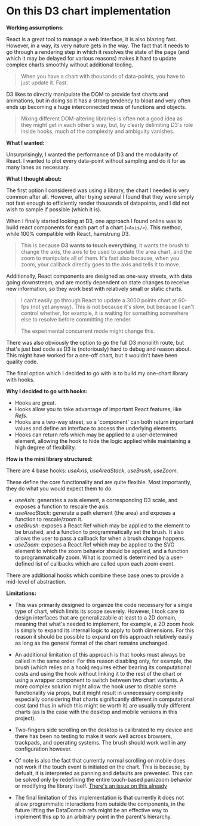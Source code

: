 # On this D3 chart implementation

**Working assumptions:**

React is a great tool to manage a web interface, it is also blazing fast. However, in a way, its very nature gets in the way. The fact that it needs to go through a rendering step in which it resolves the state of the page (and which it may be delayed for various reasons) makes it hard to update complex charts smoothly without additional tooling.

> When you have a chart with thousands of data-points, you have to just update it. Fast.

D3 likes to directly manipulate the DOM to provide fast charts and animations, but in doing so it has a strong tendency to bloat and very often ends up becoming a huge interconnected mess of functions and objects.

> Mixing different DOM-altering libraries is often not a good idea as they might get in each other's way, but, by clearly delimiting D3's role inside hooks, much of the complexity and ambiguity vanishes.

**What I wanted:**

Unsurprisingly, I wanted the performance of D3 and the modularity of React. I wanted to plot every data-point without sampling and do it for as many lanes as necessary.

**What I thought about:**

The first option I considered was using a library, the chart I needed is very common after all. However, after trying several I found that they were simply not fast enough to efficiently render thousands of datapoints, and I did not wish to sample if possible (which it is).

When I finally started looking at D3, one approach I found online was to build react components for each part of a chart (`<Axis/>`). This method, while 100% compatible with React, hamstrung D3.

> This is because **D3 wants to touch everything**, it wants the brush to change the axis, the axis to be used to update the area chart, and the zoom to manipulate all of them. It's fast also because, when you zoom, your callback directly goes to the axis and tells it to move.

Additionally, React components are designed as one-way streets, with data going downstream, and are mostly dependent on state changes to receive new information, so they work best with relatively small or static charts.

> I can't easily go through React to update a 3000 points chart at 60-fps (not yet anyway). This is not because it's slow, but because I can't control whether, for example, it is waiting for something somewhere else to resolve before committing the render. 
> 
> The experimental concurrent mode might change this.

There was also obviously the option to go the full D3 monolith route, but that's just bad code as D3 is (notoriously) hard to debug and reason about. This might have worked for a one-off chart, but it wouldn't have been quality code.

The final option which I decided to go with is to build my one-chart library with hooks.

**Why I decided to go with hooks:**
- Hooks are great.
- Hooks allow you to take advantage of important React features, like *Refs*.
- Hooks are a two-way street, so a 'component' can both return important values and define an interface to access the underlying elements.
- Hooks can return refs which may be applied to a user-determined element, allowing the hook to hide the logic applied while maintaining a high degree of flexibility.

**How is the mini library structured:**

There are 4 base hooks: *useAxis*, *useAreaStack*, *useBrush*, *useZoom*.

These define the core functionality and are quite flexible. Most importantly, they do what you would expect them to do.
- *useAxis*: generates a axis element, a corresponding D3 scale, and exposes a function to rescale the axis.
- *useAreaStack*: generate a path element (the area) and exposes a function to rescale/zoom it.
- *useBrush*: exposes a React Ref which may be applied to the element to be brushed, and a function to programmatically set the brush. It also allows the user to pass a callback for when a brush change happens.
- *useZoom*: exposes a React Ref which may be applied to the SVG element to which the zoom behavior should be applied, and a function to programmatically zoom. What is zoomed is determined by a user-defined list of callbacks which are called upon each zoom event.

There are additional hooks which combine these base ones to provide a mid-level of abstraction.

**Limitations:**

- This was primarily designed to organize the code necessary for a single type of chart, which limits its scope severely. However, I took care to design interfaces that are generalizzabile at least to a 2D domain, meaning that what's needed to implement, for example, a 2D zoom hook is simply to expand its internal logic to apply to both dimensions. For this reason it should be possible to expand on this approach relatively easily as long as the general format of the chart remains unchanged.

- An additional limitation of this approach is that hooks must always be called in the same order. For this reason disabling only, for example, the brush (which relies on a hook) requires either bearing its computational costs and using the hook without linking it to the rest of the chart or using a wrapper component to switch between two chart variants. 
A more complex solution might allow the hook user to disable some functionality via props, but it might result in unnecessary complexity especially considering that charts significantly different in computational cost (and thus in which this might be worth it) are usually truly different charts (as is the case with the desktop and mobile versions in this project).

- Two-fingers side scrolling on the desktop is calibrated to my device and there has been no testing to make it work well across browsers, trackpads, and operating systems. The brush should work well in any configuration however.

- Of note is also the fact that currently normal scrolling on mobile does not work if the touch event is initiated on the chart. This is because, by defualt, it is interpreted as panning and defaults are prevented. This can be solved only by redefining the entire touch-based pan/zoom behavior or modifying the library itself. [There's an issue on this already]

- The final limitation of this implementation is that currently it does not allow programmatic interactions from outside the components, in the future lifting the DataDomain refs might be an effective way to implement this up to an arbitrary point in the parent's hierarchy.


[There's an issue on this already]: https://github.com/d3/d3-zoom/issues/186
